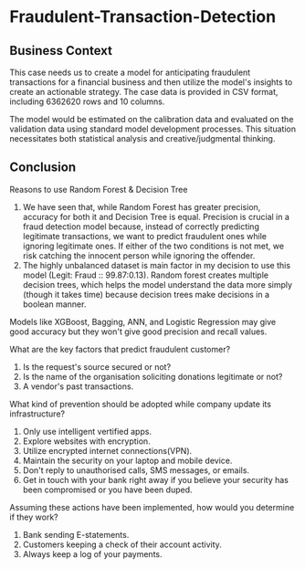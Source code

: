 # Fraudulent-Transaction-Detection

## Business Context
This case needs us to create a model for anticipating fraudulent transactions for a financial business and then utilize the model's insights to create an actionable strategy. The case data is provided in CSV format, including 6362620 rows and 10 columns.

The model would be estimated on the calibration data and evaluated on the validation data using standard model development processes. This situation necessitates both statistical analysis and creative/judgmental thinking. 


## Conclusion
Reasons to use Random Forest & Decision Tree

1. We have seen that, while Random Forest has greater precision, accuracy for both it and Decision Tree is equal. Precision is crucial in a fraud detection model because, instead of correctly predicting legitimate transactions, we want to predict fraudulent ones while ignoring legitimate ones. If either of the two conditions is not met, we risk catching the innocent person while ignoring the offender.
2. The highly unbalanced dataset is main factor in my decision to use this model (Legit: Fraud :: 99.87:0.13). Random forest creates multiple decision trees, which helps the model understand the data more simply (though it takes time) because decision trees make decisions in a boolean manner.

Models like XGBoost, Bagging, ANN, and Logistic Regression may give good accuracy but they won't give good precision and recall values.

What are the key factors that predict fraudulent customer?

1. Is the request's source secured or not?
2. Is the name of the organisation soliciting donations legitimate or not?
3. A vendor's past transactions.

What kind of prevention should be adopted while company update its infrastructure?

1. Only use intelligent vertified apps.
2. Explore websites with encryption.
3. Utilize encrypted internet connections(VPN).
4. Maintain the security on your laptop and mobile device.
5. Don't reply to unauthorised calls, SMS messages, or emails.
6. Get in touch with your bank right away if you believe your security has been compromised or you have been duped.

Assuming these actions have been implemented, how would you determine if they work?

1. Bank sending E-statements.
2. Customers keeping a check of their account activity.
3. Always keep a log of your payments.
